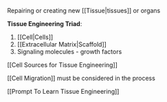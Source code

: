 Repairing or creating new [[Tissue|tissues]] or organs

**Tissue Engineering Triad**:
1. [[Cell|Cells]]
2. [[Extracellular Matrix|Scaffold]]
3. Signaling molecules - growth factors

[[Cell Sources for Tissue Engineering]]

[[Cell Migration]] must be considered in the process

[[Prompt To Learn Tissue Engineering]]
